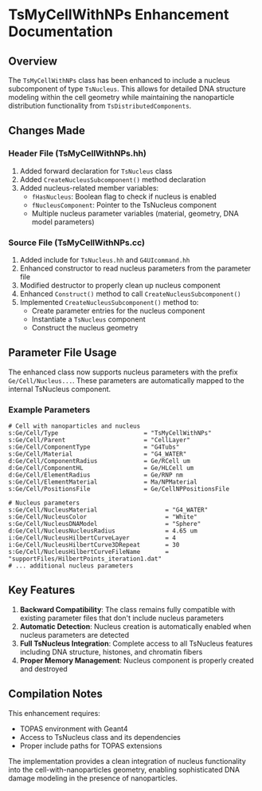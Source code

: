# TsMyCellWithNPs Enhancement Documentation

## Overview
The `TsMyCellWithNPs` class has been enhanced to include a nucleus subcomponent of type `TsNucleus`. This allows for detailed DNA structure modeling within the cell geometry while maintaining the nanoparticle distribution functionality from `TsDistributedComponents`.

## Changes Made

### Header File (TsMyCellWithNPs.hh)
1. Added forward declaration for `TsNucleus` class
2. Added `CreateNucleusSubcomponent()` method declaration
3. Added nucleus-related member variables:
   - `fHasNucleus`: Boolean flag to check if nucleus is enabled
   - `fNucleusComponent`: Pointer to the TsNucleus component
   - Multiple nucleus parameter variables (material, geometry, DNA model parameters)

### Source File (TsMyCellWithNPs.cc)
1. Added include for `TsNucleus.hh` and `G4UIcommand.hh`
2. Enhanced constructor to read nucleus parameters from the parameter file
3. Modified destructor to properly clean up nucleus component
4. Enhanced `Construct()` method to call `CreateNucleusSubcomponent()`
5. Implemented `CreateNucleusSubcomponent()` method to:
   - Create parameter entries for the nucleus component
   - Instantiate a `TsNucleus` component
   - Construct the nucleus geometry

## Parameter File Usage

The enhanced class now supports nucleus parameters with the prefix `Ge/Cell/Nucleus...`. These parameters are automatically mapped to the internal TsNucleus component.

### Example Parameters
```
# Cell with nanoparticles and nucleus
s:Ge/Cell/Type                        = "TsMyCellWithNPs"
s:Ge/Cell/Parent                      = "CellLayer"
s:Ge/Cell/ComponentType               = "G4Tubs"
s:Ge/Cell/Material                    = "G4_WATER"
d:Ge/Cell/ComponentRadius             = Ge/RCell um
d:Ge/Cell/ComponentHL                 = Ge/HLCell um
d:Ge/Cell/ElementRadius	              = Ge/RNP nm
s:Ge/Cell/ElementMaterial             = Ma/NPMaterial
s:Ge/Cell/PositionsFile 	          = Ge/CellNPPositionsFile

# Nucleus parameters
s:Ge/Cell/NucleusMaterial                   = "G4_WATER"
s:Ge/Cell/NucleusColor                      = "White"
s:Ge/Cell/NucleusDNAModel					= "Sphere"
d:Ge/Cell/NucleusNucleusRadius              = 4.65 um
i:Ge/Cell/NucleusHilbertCurveLayer          = 4
i:Ge/Cell/NucleusHilbertCurve3DRepeat       = 30
s:Ge/Cell/NucleusHilbertCurveFileName       = "supportFiles/HilbertPoints_iteration1.dat"
# ... additional nucleus parameters
```

## Key Features

1. **Backward Compatibility**: The class remains fully compatible with existing parameter files that don't include nucleus parameters
2. **Automatic Detection**: Nucleus creation is automatically enabled when nucleus parameters are detected
3. **Full TsNucleus Integration**: Complete access to all TsNucleus features including DNA structure, histones, and chromatin fibers
4. **Proper Memory Management**: Nucleus component is properly created and destroyed

## Compilation Notes

This enhancement requires:
- TOPAS environment with Geant4
- Access to TsNucleus class and its dependencies
- Proper include paths for TOPAS extensions

The implementation provides a clean integration of nucleus functionality into the cell-with-nanoparticles geometry, enabling sophisticated DNA damage modeling in the presence of nanoparticles.
